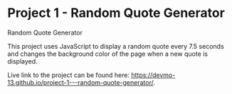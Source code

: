 # Project 1 - Random Quote Generator
 Random Quote Generator

 This project uses JavaScript to display a random quote every 7.5 seconds and changes the background color of the page when a new quote is displayed.

 Live link to the project can be found here: https://devmo-13.github.io/project-1---random-quote-generator/.
